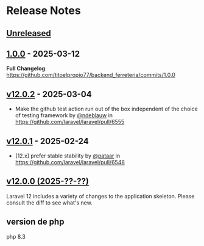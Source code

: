 # Release Notes

## [Unreleased](https://github.com/laravel/laravel/compare/1.0.0...master)

## [1.0.0](https://github.com/laravel/laravel/compare/v12.0.2...1.0.0) - 2025-03-12

**Full Changelog**: https://github.com/titoelpropio77/backend_ferreteria/commits/1.0.0

## [v12.0.2](https://github.com/laravel/laravel/compare/v12.0.1...v12.0.2) - 2025-03-04

* Make the github test action run out of the box independent of the choice of testing framework by [@ndeblauw](https://github.com/ndeblauw) in https://github.com/laravel/laravel/pull/6555

## [v12.0.1](https://github.com/laravel/laravel/compare/v12.0.0...v12.0.1) - 2025-02-24

* [12.x] prefer stable stability by [@pataar](https://github.com/pataar) in https://github.com/laravel/laravel/pull/6548

## [v12.0.0 (2025-??-??)](https://github.com/laravel/laravel/compare/v11.0.2...v12.0.0)

Laravel 12 includes a variety of changes to the application skeleton. Please consult the diff to see what's new.

## version de php

php 8.3
